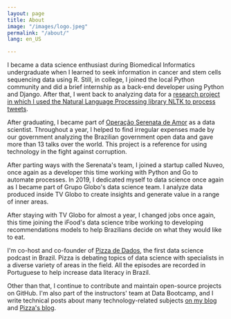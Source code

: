 ```yaml
---
layout: page
title: About
image: "/images/logo.jpeg"
permalink: "/about/"
lang: en_US

---
```


I became a data science enthusiast during Biomedical Informatics undergraduate when I learned to seek information in cancer and stem cells sequencing data using R.
Still, in college, I joined the local Python community and did a brief internship as a back-end developer using Python and Django. After that, I went back to analyzing data for a [research project in which I used the Natural Language Processing library NLTK to process tweets](https://jtemporal.com/jessie).

After graduating, I became part of [Operação Serenata de Amor](https://serenata.ai) as a data scientist. Throughout a year, I helped to find irregular expenses made by our government analyzing the Brazilian government open data and gave more than 13 talks over the world. This project is a reference for using technology in the fight against corruption.

After parting ways with the Serenata's team, I joined a startup called Nuveo, once again as a developer this time working with Python and Go to automate processes.
In 2019, I dedicated myself to data science once again as I became part of Grupo Globo's data science team. I analyze data produced inside TV Globo to create insights and generate value in a range of inner areas.

After staying with TV Globo for almost a year, I changed jobs once again, this time joining the iFood's data science tribe working to developing recommendations models to help Brazilians decide on what they would like to eat.

I'm co-host and co-founder of [Pizza de Dados](https://pizzadedados.com), the first data science podcast in Brazil. Pizza is debating topics of data science with specialists in a diverse variety of areas in the field. All the episodes are recorded in Portuguese to help increase data literacy in Brazil.

Other than that, I continue to contribute and maintain open-source projects on GitHub. I'm also part of the instructors' team at Data Bootcamp, and I write technical posts about many technology-related subjects [on my blog](https://jtemporal.com/) and [Pizza's blog](https://medium.com/pizzadedados).
